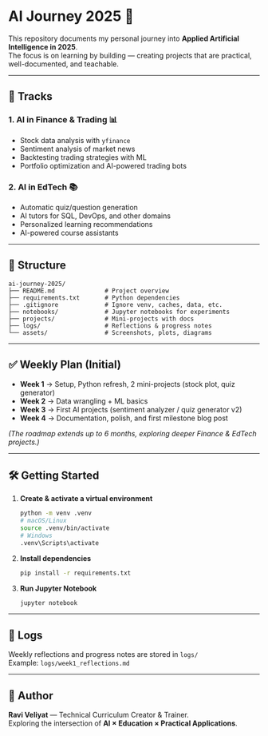 # AI Journey 2025 🚀

This repository documents my personal journey into **Applied Artificial Intelligence in 2025**.  
The focus is on learning by building — creating projects that are practical, well-documented, and teachable.

---

## 🌟 Tracks

### 1. AI in Finance & Trading 📊
- Stock data analysis with `yfinance`
- Sentiment analysis of market news
- Backtesting trading strategies with ML
- Portfolio optimization and AI-powered trading bots

### 2. AI in EdTech 📚
- Automatic quiz/question generation
- AI tutors for SQL, DevOps, and other domains
- Personalized learning recommendations
- AI-powered course assistants

---

## 📂 Structure

```
ai-journey-2025/
├── README.md              # Project overview
├── requirements.txt       # Python dependencies
├── .gitignore             # Ignore venv, caches, data, etc.
├── notebooks/             # Jupyter notebooks for experiments
├── projects/              # Mini-projects with docs
├── logs/                  # Reflections & progress notes
└── assets/                # Screenshots, plots, diagrams
```

---

## ✅ Weekly Plan (Initial)

- **Week 1** → Setup, Python refresh, 2 mini-projects (stock plot, quiz generator)  
- **Week 2** → Data wrangling + ML basics  
- **Week 3** → First AI projects (sentiment analyzer / quiz generator v2)  
- **Week 4** → Documentation, polish, and first milestone blog post  

*(The roadmap extends up to 6 months, exploring deeper Finance & EdTech projects.)*

---

## 🛠️ Getting Started

1. **Create & activate a virtual environment**
   ```bash
   python -m venv .venv
   # macOS/Linux
   source .venv/bin/activate
   # Windows
   .venv\Scripts\activate
   ```

2. **Install dependencies**
   ```bash
   pip install -r requirements.txt
   ```

3. **Run Jupyter Notebook**
   ```bash
   jupyter notebook
   ```

---

## 📝 Logs
Weekly reflections and progress notes are stored in `logs/`  
Example: `logs/week1_reflections.md`

---

## 📖 Author
**Ravi Veliyat** — Technical Curriculum Creator & Trainer.  
Exploring the intersection of **AI × Education × Practical Applications**.
